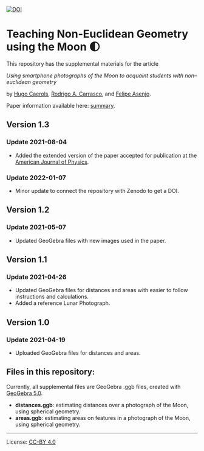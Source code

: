 [![DOI](https://zenodo.org/badge/359558759.svg)](https://zenodo.org/badge/latestdoi/359558759)
# Teaching Non-Euclidean Geometry using the Moon :first_quarter_moon:

This repository has the supplemental materials for the article

*Using smartphone photographs of the Moon to acquaint students with non–euclidean geometry*

by [Hugo Caerols](https://ingenieria.uai.cl/profesor/hugo-caerols/), [Rodrigo A. Carrasco](https://www.raxlab.science/members/rodrigo-a.-carrasco/), and [Felipe Asenjo](https://ingenieria.uai.cl/profesor/felipe-asenjo/).

Paper information available here: [summary](https://www.raxlab.science/publication/caerols-2021-moon-ajp/).

## Version 1.3

### Update 2021-08-04
- Added the extended version of the paper accepted for publication at the [American Journal of Physics](https://aapt.scitation.org/journal/ajp).

### Update 2022-01-07
- Minor update to connect the repository with Zenodo to get a DOI.

## Version 1.2

### Update 2021-05-07
- Updated GeoGebra files with new images used in the paper.

## Version 1.1

### Update 2021-04-26
- Updated GeoGebra files for distances and areas with easier to follow instructions and calculations.
- Added a reference Lunar Photograph.

## Version 1.0

### Update 2021-04-19
- Uploaded GeoGebra files for distances and areas.

## Files in this repository:
Currently, all supplemental files are GeoGebra .ggb files, created with [GeoGebra 5.0](https://www.geogebra.org/).
- **distances.ggb**: estimating distances over a photograph of the Moon, using spherical geometry.
- **areas.ggb**: estimating areas on features in a photograph of the Moon, using spherical geometry.

---
License: [CC-BY 4.0](https://creativecommons.org/licenses/by/4.0/)
